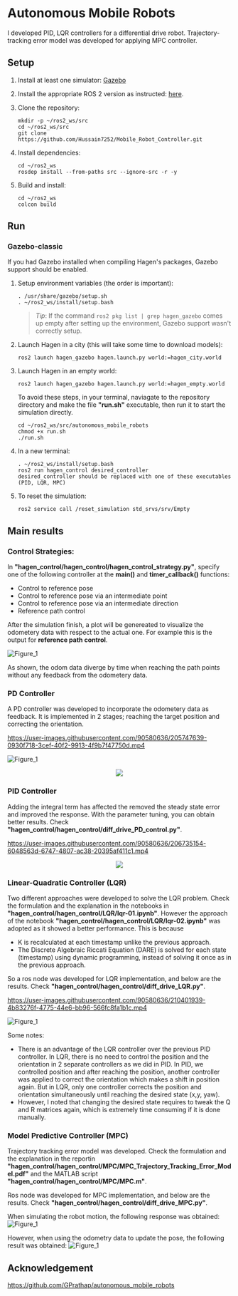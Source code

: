 # Autonomous Mobile Robots

I developed PID, LQR controllers for a differential drive robot. Trajectory-tracking error model was developed for applying MPC controller.


## Setup

1. Install at least one simulator:
   [Gazebo](http://gazebosim.org/tutorials?cat=install) 

2. Install the appropriate ROS 2 version as instructed:
   [here](https://index.ros.org/doc/ros2/Installation/Linux-Install-Debians/).

3. Clone the repository:
    
       mkdir -p ~/ros2_ws/src
       cd ~/ros2_ws/src
       git clone https://github.com/Hussain7252/Mobile_Robot_Controller.git
       

5. Install dependencies:

       cd ~/ros2_ws
       rosdep install --from-paths src --ignore-src -r -y

6. Build and install:

       cd ~/ros2_ws
       colcon build

## Run

### Gazebo-classic

If you had Gazebo installed when compiling Hagen's packages, Gazebo support should be enabled.

1. Setup environment variables (the order is important):

       . /usr/share/gazebo/setup.sh
       . ~/ros2_ws/install/setup.bash

   > *Tip*: If the command `ros2 pkg list | grep hagen_gazebo` comes up empty after setting up the environment, 
     Gazebo support wasn't correctly setup.

2. Launch Hagen in a city (this will take some time to download models):

       ros2 launch hagen_gazebo hagen.launch.py world:=hagen_city.world

3. Launch Hagen in an empty world:

       ros2 launch hagen_gazebo hagen.launch.py world:=hagen_empty.world
        
   To avoid these steps, in your terminal, naviagate to the repository directory and make the file **"run.sh"** executable, then run it to start the simulation directly.
    
       cd ~/ros2_ws/src/autonomous_mobile_robots
       chmod +x run.sh
       ./run.sh

4. In a new terminal:

       . ~/ros2_ws/install/setup.bash
       ros2 run hagen_control desired_controller
       desired_controller should be replaced with one of these executables (PID, LQR, MPC)

5. To reset the simulation:

       ros2 service call /reset_simulation std_srvs/srv/Empty

## Main results

### Control Strategies:
In **"hagen_control/hagen_control/hagen_control_strategy.py"**, specify one of the following controller at the **main()** and **timer_callback()** functions:
- Control to reference pose
- Control to reference pose via an intermediate point
- Control to reference pose via an intermediate direction
- Reference path control

After the simulation finish, a plot will be genereated to visualize the odometery data with respect to the actual one. 
For example this is the output for **reference path control**.


![Figure_1](https://user-images.githubusercontent.com/90580636/205742442-8d85d9fe-d796-46a2-90dc-d46950d02255.png)
<!-- <p float="left">
    <img src="https://user-images.githubusercontent.com/90580636/205742442-8d85d9fe-d796-46a2-90dc-d46950d02255.png" width="600" height="450" />
</p> -->

As shown, the odom data diverge by time when reaching the path points without any feedback from the odometery data.

### PD Controller

A PD controller was developed to incorporate the odometery data as feedback. It is implemented in 2 stages; reaching the target position and correcting the orientation. 

https://user-images.githubusercontent.com/90580636/205747639-0930f718-3cef-40f2-9913-4f9b7f47750d.mp4

![Figure_1](https://user-images.githubusercontent.com/90580636/205747519-f6d9cff2-db78-448a-bbf1-0c6f8e797446.png)

<p align="center">
    <img src="https://user-images.githubusercontent.com/90580636/205748797-a46efa4d-4f1b-4f1b-a161-5048ac3e13c6.png"/>
</p>
 
### PID Controller

Adding the integral term has affected the removed the steady state error and improved the response. With the parameter tuning, you can obtain better results. Check **"hagen_control/hagen_control/diff_drive_PD_control.py"**.

https://user-images.githubusercontent.com/90580636/206735154-6048563d-6747-4807-ac38-20395af411c1.mp4

<p align="center">
    <img src="https://user-images.githubusercontent.com/90580636/206735209-ba78dfee-7d1d-4d6b-aa9d-0103e8b11dcf.png"/>
</p>

### Linear-Quadratic Controller (LQR)
Two different approaches were developed to solve the LQR problem. Check the formulation and the explanation in the notebooks in **"hagen_control/hagen_control/LQR/lqr-01.ipynb"**.
However the approach of the notebook **"hagen_control/hagen_control/LQR/lqr-02.ipynb"** was adopted as it showed a better performance. This is because 

- K is recalculated at each timestamp unlike the previous approach.
- The Discrete Algebraic Riccati Equation (DARE) is solved for each state (timestamp) using dynamic programming, instead of solving it once as in the previous approach.
    
So a ros node was developed for LQR implementation, and below are the results. Check **"hagen_control/hagen_control/diff_drive_LQR.py"**.

https://user-images.githubusercontent.com/90580636/210401939-4b83276f-4775-44e6-bb96-566fc8fa1b1c.mp4

![Figure_1](https://user-images.githubusercontent.com/90580636/210408071-8ee96c72-1bf6-4ef9-bd04-9a9fc999f658.png)

Some notes:
- There is an advantage of the LQR controller over the previous PID controller. In LQR, there is no need to control the position and the orientation in 2 separate controllers as we did in PID. In PID, we controlled position and after reaching the position, another controller was applied to correct the orientation which makes a shift in position again. But in LQR, only one controller corrects the position and orientation simultaneously until reaching the desired state (x,y, yaw).
- However, I noted that changing the desired state requires to tweak the Q and R matrices again, which is extremely time consuming if it is done manually.  

### Model Predictive Controller (MPC)
Trajectory tracking error model was developed. Check the formulation and the explanation in the reportin **"hagen_control/hagen_control/MPC/MPC_Trajectory_Tracking_Error_Model.pdf"** and the MATLAB script **"hagen_control/hagen_control/MPC/MPC.m"**.

Ros node was developed for MPC implementation, and below are the results. Check **"hagen_control/hagen_control/diff_drive_MPC.py"**.

When simulating the robot motion, the following response was obtained:
![Figure_1](https://user-images.githubusercontent.com/90580636/221671016-8aa50393-030c-4531-b38f-202a48c66991.png)

However, when using the odometry data to update the pose, the following result was obtained:
![Figure_1](https://user-images.githubusercontent.com/90580636/221677411-ac8371b2-05f8-4d3c-8417-8a50840e8ae7.png)

## Acknowledgement

https://github.com/GPrathap/autonomous_mobile_robots
